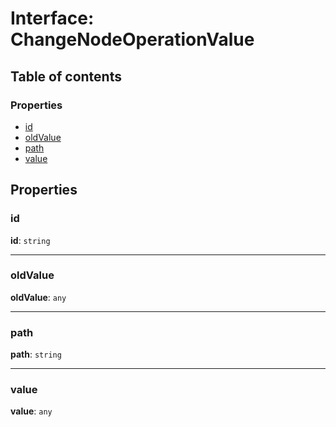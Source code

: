 # Interface: ChangeNodeOperationValue

## Table of contents

### Properties

* [id](/auto-docs/fixed-layout-editor/interfaces/ChangeNodeOperationValue.md#id)
* [oldValue](/auto-docs/fixed-layout-editor/interfaces/ChangeNodeOperationValue.md#oldvalue)
* [path](/auto-docs/fixed-layout-editor/interfaces/ChangeNodeOperationValue.md#path)
* [value](/auto-docs/fixed-layout-editor/interfaces/ChangeNodeOperationValue.md#value)

## Properties

### id

**id**: `string`

***

### oldValue

**oldValue**: `any`

***

### path

**path**: `string`

***

### value

**value**: `any`

